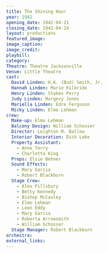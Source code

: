 ```yaml
---
title: The Shining Hour
year: 1942
opening_date: 1942-04-21
closing_date: 1942-04-24
layout: productions
featured_image: 
image_caption:
image_credit:
playbill: 
category: 
Theatre: Theatre Jacksonville
Venue: Little Theatre
cast:
  David Linden: H.K. (Bud) Smith, Jr.
  Hannah Linden: Marie Kilbride
  Henry Linden: Stokes Perry
  Judy Linden: Margery Jones
  Mariella Linden: Edre Ferguson
  Micky Linden: Elmo Lehman
crew:
  Make-up: Elmo Lehman
  Balcony Design: William Schosser
  Director: Leighton M. Ballew
  Interior Decoration: Dick Lake
  Property Assistant:
    - Anne Terry
    - Charlotta King
  Props: Elsie Behner
  Sound Effects:
    - Mary Garcia
    - Robert Blackburn
  Stage Crew:
    - Alex Pillsbury
    - Betty Kennedy
    - Bishop McCauley
    - Elmo Lehman
    - Leon Eddy
    - Mary Garcia
    - Roberta Arrowsmith
    - William Schosser
  Stage Manager: Robert Blackburn
orchestra:
external_links:
---
```



